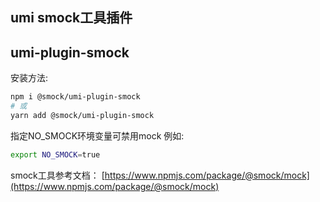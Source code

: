 umi smock工具插件
---

## umi-plugin-smock

安装方法:
```bash
npm i @smock/umi-plugin-smock
# 或
yarn add @smock/umi-plugin-smock
```

指定NO_SMOCK环境变量可禁用mock
例如:
```bash
export NO_SMOCK=true
```

smock工具参考文档：
[https://www.npmjs.com/package/@smock/mock](https://www.npmjs.com/package/@smock/mock)
